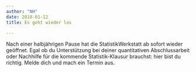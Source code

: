 ```yaml
---
author: "NH"
date: 2018-01-12
title: Es geht wieder los

---
```


Nach einer halbjährigen Pause hat die StatistikWerkstatt ab sofort wieder geöffnet.
Egal ob du Unterstützung bei deiner quantitativen Abschlussarbeit oder Nachhilfe für die kommende Statistik-Klausur brauchst: hier bist du richtig.
Melde dich und mach ein Termin aus.
